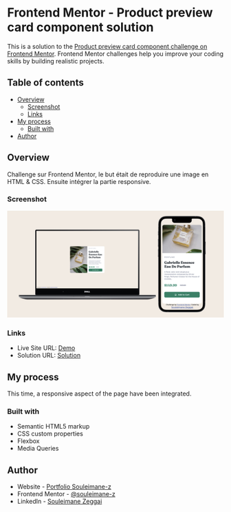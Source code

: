 # Frontend Mentor - Product preview card component solution

This is a solution to the [Product preview card component challenge on Frontend Mentor](https://www.frontendmentor.io/challenges/product-preview-card-component-GO7UmttRfa). Frontend Mentor challenges help you improve your coding skills by building realistic projects.

## Table of contents

- [Overview](#overview)
  - [Screenshot](#screenshot)
  - [Links](#links)
- [My process](#my-process)
  - [Built with](#built-with)
- [Author](#author)

## Overview
Challenge sur Frontend Mentor, le but était de reproduire une image en HTML & CSS. Ensuite intégrer la partie responsive.

### Screenshot

![Screenshot](./images/Screenshot-laptop-iphone.png)

### Links

- Live Site URL: [Demo](https://souleimane-z.github.io/Product-Page_SZ/)
- Solution URL: [Solution](https://www.frontendmentor.io/solutions/product-preview-card-component-zlbJC6iSG6)

## My process

This time, a responsive aspect of the page have been integrated. 

### Built with

- Semantic HTML5 markup
- CSS custom properties
- Flexbox
- Media Queries


## Author

- Website - [Portfolio Souleimane-z](https://www.souleimane-z.com)
- Frontend Mentor - [@souleimane-z](https://www.frontendmentor.io/profile/souleimane-z)
- LinkedIn - [Souleimane Zeggai](https://www.linkedin.com/in/souleimane-zeggai/)
